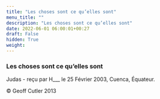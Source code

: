 ```yaml
---
title: "Les choses sont ce qu’elles sont"
menu_title: ""
description: "Les choses sont ce qu’elles sont"
date: 2022-06-01 06:00:01+00:27
draft: False
hidden: True
weight:
---
```

### Les choses sont ce qu’elles sont

Judas - reçu par H___ le 25 Février 2003, Cuenca, Équateur.



© Geoff Cutler 2013